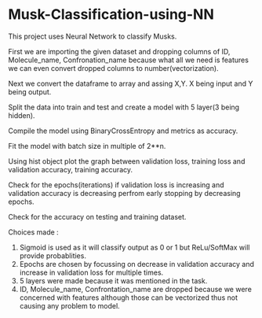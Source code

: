# Musk-Classification-using-NN
This project uses Neural Network to classify Musks.

First we are importing the given dataset and dropping columns of ID, Molecule_name, Confronation_name because what all we need is features we can even convert dropped columns to number(vectorization).

Next we convert the dataframe to array and assing X,Y. X being input and Y being output.

Split the data into train and test and create a model with 5 layer(3 being hidden).

Compile the model using BinaryCrossEntropy and metrics as accuracy.

Fit the model with batch size in multiple of 2**n.

Using hist object plot the graph between validation loss, training loss and validation accuracy, training accuracy.

Check for the epochs(iterations) if validation loss is increasing and validation accuracy is decreasing perfrom early stopping by decreasing epochs.

Check for the accuracy on testing and training dataset.

Choices made :
1. Sigmoid is used as it will classify output as 0 or 1 but ReLu/SoftMax will provide probablities.
2. Epochs are chosen by focussing on decrease in validation accuracy and increase in validation loss for multiple times.
3. 5 layers were made because it was mentioned in the task.
4. ID, Molecule_name, Confrontation_name are dropped because we were concerned with features although those can be vectorized thus not causing any problem to model.

